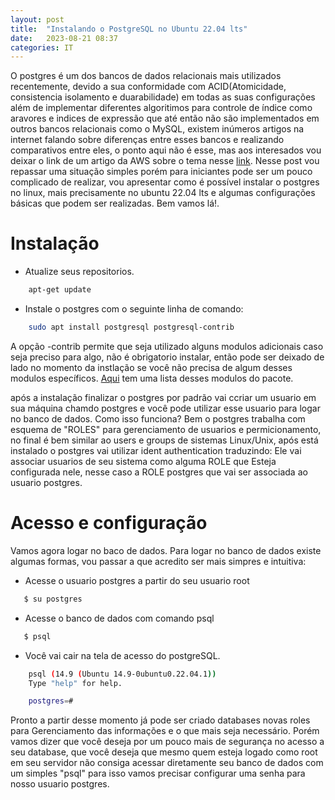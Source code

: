 ```yaml
---
layout: post
title:  "Instalando o PostgreSQL no Ubuntu 22.04 lts"
date:   2023-08-21 08:37
categories: IT
---
```

O postgres é um dos bancos de dados relacionais mais utilizados recentemente, devido a sua conformidade com ACID(Atomicidade, consistencia isolamento e duarabilidade) em todas as suas configurações além de implementar diferentes algoritimos para controle de índice como aravores e indices de expressão que até então não são implementados em outros bancos relacionais como o MySQL, existem inúmeros artigos na internet falando sobre diferenças entre esses bancos e realizando comparativos entre eles, o ponto aqui não é esse, mas aos interesados vou deixar o link de um artigo da AWS sobre o tema nesse [link](https://aws.amazon.com/pt/compare/the-difference-between-mysql-vs-postgresql/). Nesse post vou repassar uma situação simples porém para iniciantes pode ser um pouco complicado de realizar, vou apresentar como é possível instalar o postgres no linux, mais precisamente no ubuntu 22.04 lts e algumas configurações básicas que podem ser realizadas. 
Bem vamos lá!.

# Instalação
- Atualize seus repositorios.
```bash
    apt-get update
 ```

- Instale o postgres com o seguinte linha de comando:
```bash
    sudo apt install postgresql postgresql-contrib
```

A opção -contrib permite que seja utilizado alguns modulos adicionais caso seja preciso para algo, não é obrigatorio instalar, então pode ser deixado de lado no momento da instlação se você não precisa de algum desses modulos específicos. [Aqui](https://www.mankier.com/package/postgresql-contrib) tem uma lista desses modulos do pacote.

após a instalação finalizar o postgres por padrão vai ccriar um usuario em sua máquina chamdo postgres e você pode utilizar esse usuario para logar no banco de dados. Como isso funciona? Bem o postgres trabalha com esquema de "ROLES" para gerenciamento de usuarios e permicionamento, no final é bem similar ao users e groups de sistemas Linux/Unix, após está instalado o postgres vai utilizar ident authentication traduzindo: Ele vai associar usuarios de seu sistema como alguma ROLE que Esteja configurada nele, nesse caso a ROLE postgres que vai ser associada ao usuario postgres.

# Acesso e configuração
Vamos agora logar no baco de dados.
Para logar no banco de dados existe algumas formas, vou passar a que acredito ser mais simpres e intuitiva:

- Acesse o usuario postgres a partir do seu usuario root
```bash
   $ su postgres
```
- Acesse o banco de dados com comando psql
```bash
   $ psql
```
 - Você vai cair na tela de acesso do postgreSQL.
```bash
    psql (14.9 (Ubuntu 14.9-0ubuntu0.22.04.1))
    Type "help" for help.

    postgres=#
```

Pronto a partir desse momento já pode ser criado databases novas roles para Gerenciamento das informações e o que mais seja necessário. Porém vamos dizer que você deseja por um pouco mais de segurança no acesso a seu database, que você deseja que mesmo quem esteja logado como root em seu servidor não consiga acessar diretamente seu banco de dados com um simples "psql" para isso vamos precisar configurar uma senha para nosso usuario postgres.